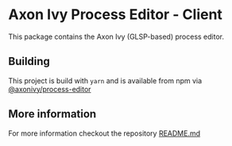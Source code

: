 # Axon Ivy Process Editor - Client

This package contains the Axon Ivy (GLSP-based) process editor.

## Building

This project is build with `yarn` and is available from npm via [@axonivy/process-editor](https://www.npmjs.com/package/@axonivy/process-editor)

## More information

For more information checkout the repository [README.md](../README.md)
